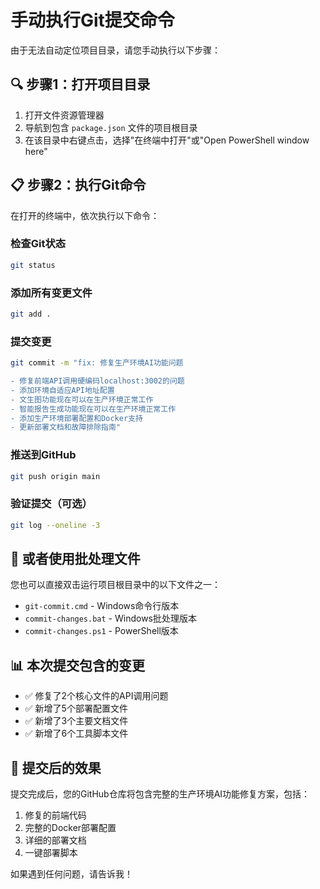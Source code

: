 # 手动执行Git提交命令

由于无法自动定位项目目录，请您手动执行以下步骤：

## 🔍 步骤1：打开项目目录
1. 打开文件资源管理器
2. 导航到包含 `package.json` 文件的项目根目录
3. 在该目录中右键点击，选择"在终端中打开"或"Open PowerShell window here"

## 📋 步骤2：执行Git命令
在打开的终端中，依次执行以下命令：

### 检查Git状态
```bash
git status
```

### 添加所有变更文件
```bash
git add .
```

### 提交变更
```bash
git commit -m "fix: 修复生产环境AI功能问题

- 修复前端API调用硬编码localhost:3002的问题
- 添加环境自适应API地址配置
- 文生图功能现在可以在生产环境正常工作
- 智能报告生成功能现在可以在生产环境正常工作
- 添加生产环境部署配置和Docker支持
- 更新部署文档和故障排除指南"
```

### 推送到GitHub
```bash
git push origin main
```

### 验证提交（可选）
```bash
git log --oneline -3
```

## 🚀 或者使用批处理文件
您也可以直接双击运行项目根目录中的以下文件之一：
- `git-commit.cmd` - Windows命令行版本
- `commit-changes.bat` - Windows批处理版本
- `commit-changes.ps1` - PowerShell版本

## 📊 本次提交包含的变更
- ✅ 修复了2个核心文件的API调用问题
- ✅ 新增了5个部署配置文件
- ✅ 新增了3个主要文档文件
- ✅ 新增了6个工具脚本文件

## 🎯 提交后的效果
提交完成后，您的GitHub仓库将包含完整的生产环境AI功能修复方案，包括：
1. 修复的前端代码
2. 完整的Docker部署配置
3. 详细的部署文档
4. 一键部署脚本

如果遇到任何问题，请告诉我！
